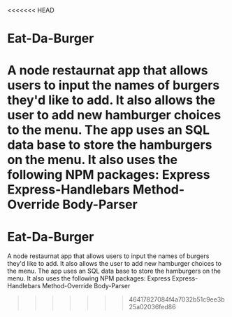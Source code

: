 <<<<<<< HEAD

# Eat-Da-Burger
A node restaurnat app that allows users to input the  names of burgers they'd like to add.   It also allows the user to add new hamburger choices to the menu.
The app uses an SQL data base to store the hamburgers on the menu.  It also uses the following NPM packages:
 Express
 Express-Handlebars
 Method-Override
 Body-Parser
=======

# Eat-Da-Burger
A node restaurnat app that allows users to input the  names of burgers they'd like to add.   It also allows the user to add new hamburger choices to the menu.
The app uses an SQL data base to store the hamburgers on the menu.  It also uses the following NPM packages:
 Express
 Express-Handlebars
 Method-Override
 Body-Parser
>>>>>>> 46417827084f4a7032b51c9ee3b25a02036fed86
